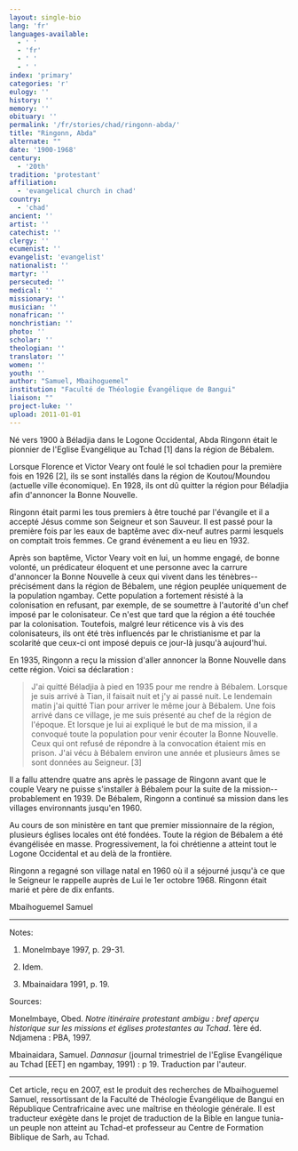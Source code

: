 ```yaml
---
layout: single-bio
lang: 'fr'
languages-available:
  - ' '
  - 'fr'
  - ' '
  - ' '
index: 'primary'
categories: 'r'
eulogy: ''
history: ''
memory: ''
obituary: ''
permalink: '/fr/stories/chad/ringonn-abda/'
title: "Ringonn, Abda"
alternate: ""
date: '1900-1968'
century:
  - '20th'
tradition: 'protestant'
affiliation:
  - 'evangelical church in chad'
country:
  - 'chad'
ancient: ''
artist: ''
catechist: ''
clergy: ''
ecumenist: ''
evangelist: 'evangelist'
nationalist: ''
martyr: ''
persecuted: ''
medical: ''
missionary: ''
musician: ''
nonafrican: ''
nonchristian: ''
photo: ''
scholar: ''
theologian: ''
translator: ''
women: ''
youth: ''
author: "Samuel, Mbaihoguemel"
institution: "Faculté de Théologie Évangélique de Bangui"
liaison: ""
project-luke: ''
upload: 2011-01-01
---
```




Né vers 1900 à Béladjia dans le Logone Occidental, Abda Ringonn était le pionnier de l'Eglise Evangélique au Tchad [1] dans la région de Bébalem.

Lorsque Florence et Victor Veary ont foulé le sol tchadien pour la première fois en 1926 [2], ils se sont installés dans la région de Koutou/Moundou (actuelle ville économique). En 1928, ils ont dû quitter la région pour Béladjia afin d'annoncer la Bonne Nouvelle.

Ringonn était parmi les tous premiers à être touché par l'évangile et il a accepté Jésus comme son Seigneur et son Sauveur. Il est passé pour la première fois par les eaux de baptême avec dix-neuf autres parmi lesquels on comptait trois femmes. Ce grand événement a eu lieu en 1932.

Après son baptême, Victor Veary voit en lui, un homme engagé, de bonne volonté, un prédicateur éloquent et une personne avec la carrure d'annoncer la Bonne Nouvelle à ceux qui vivent dans les ténèbres--précisément dans la région de Bébalem, une région  peuplée uniquement de la population ngambay. Cette population a fortement résisté à la colonisation en refusant, par exemple, de se soumettre à l'autorité d'un chef imposé par le colonisateur. Ce n'est que tard que la région a été touchée par la colonisation. Toutefois, malgré leur réticence vis à vis des colonisateurs, ils ont été très influencés par le christianisme et par la scolarité que ceux-ci ont imposé depuis ce jour-là jusqu'à aujourd'hui.

En 1935, Ringonn a reçu la mission d'aller annoncer la Bonne Nouvelle dans cette région. Voici sa déclaration :

> J'ai quitté Béladjia à pied en 1935 pour me rendre à Bébalem. Lorsque je suis arrivé à Tian, il faisait nuit et j'y ai passé nuit. Le lendemain matin j'ai quitté Tian pour arriver le même jour à Bébalem. Une fois arrivé dans ce village, je me suis présenté au chef de la région de l'époque. Et lorsque je lui ai expliqué le but de ma mission, il a convoqué toute la population pour venir écouter la Bonne Nouvelle. Ceux qui ont refusé de répondre à la convocation étaient mis en prison. J'ai vécu à Bébalem environ une année et plusieurs âmes se sont données au Seigneur. [3]
>

Il a fallu attendre quatre ans après le passage de Ringonn avant que le couple Veary ne puisse s'installer à Bébalem pour la suite de la mission--probablement en 1939. De Bébalem, Ringonn a continué sa mission dans les villages environnants jusqu'en 1960.

Au cours de son ministère en tant que premier missionnaire de la région, plusieurs églises locales ont été fondées. Toute la région de Bébalem a été évangélisée en masse. Progressivement, la foi chrétienne a atteint tout le Logone Occidental et au delà de la frontière.

Ringonn a regagné son village natal en 1960 où il a séjourné jusqu'à ce que le Seigneur le rappelle auprès de Lui le 1er octobre 1968. Ringonn était marié et père de dix enfants.

Mbaihoguemel Samuel

---

Notes:

1. Monelmbaye 1997, p. 29-31.

2. Idem.

3. Mbainaidara 1991, p. 19.

Sources:

Monelmbaye, Obed. *Notre itinéraire protestant ambigu : bref aperçu historique sur les missions et églises protestantes au Tchad*. 1ère éd. Ndjamena : PBA, 1997.

Mbainaidara, Samuel. *Dannasur* (journal trimestriel de l'Eglise Evangélique au Tchad [EET] en ngambay, 1991) : p 19. Traduction par l'auteur.

---

Cet article, reçu en 2007, est le produit des recherches de Mbaihoguemel Samuel, ressortissant  de la Faculté de Théologie Évangélique de Bangui en République Centrafricaine avec une maîtrise en théologie générale. Il est traducteur exégète dans le projet de traduction de la Bible en langue tunia-un peuple non atteint au Tchad-et professeur au Centre de Formation Biblique de Sarh, au Tchad.
